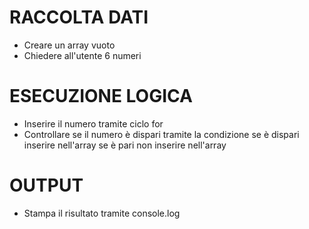 # RACCOLTA DATI
- Creare un array vuoto
- Chiedere all'utente 6 numeri

# ESECUZIONE LOGICA
- Inserire il numero tramite ciclo for
- Controllare se il numero è dispari tramite la condizione
     se è dispari
         inserire nell'array
     se è pari
         non inserire nell'array    

# OUTPUT
- Stampa il risultato tramite console.log